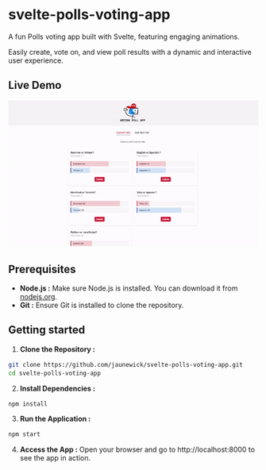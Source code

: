 # svelte-polls-voting-app

A fun Polls voting app built with Svelte, featuring engaging animations.

Easily create, vote on, and view poll results with a dynamic and interactive user experience.

## Live Demo
![Live demo](.img/live-demo.gif)

## Prerequisites
- **Node.js :** Make sure Node.js is installed. You can download it from [nodejs.org](https://nodejs.org/en).
- **Git :** Ensure Git is installed to clone the repository.

## Getting started
1. **Clone the Repository :**
```bash
git clone https://github.com/jaunewick/svelte-polls-voting-app.git
cd svelte-polls-voting-app
```

2. **Install Dependencies :**
```bash
npm install
```

3. **Run the Application :**
```bash
npm start
```
4. **Access the App :**
Open your browser and go to http://localhost:8000 to see the app in action.
